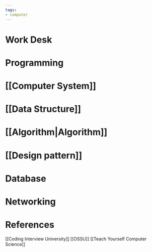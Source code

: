 ```yaml
---
tags:
- computer 
---
```

# Work Desk


# Programming 
# [[Computer System]] 
# [[Data Structure]] 
# [[Algorithm|Algorithm]] 
# [[Design pattern]] 
# Database 
# Networking 

# References 
[[Coding Interview University]]
[[OSSU]]
[[Teach Yourself Computer Science]]
